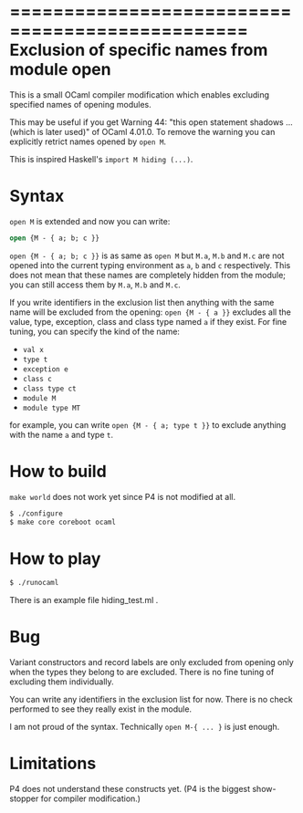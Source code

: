 ================================================
Exclusion of specific names from module open
================================================

This is a small OCaml compiler modification which enables excluding
specified names of opening modules. 

This may be useful if you get Warning 44: "this open statement shadows ... (which is later used)" of OCaml 4.01.0. To remove the warning you can explicitly retrict names opened by `open M`.

This is inspired Haskell's `import M hiding (...)`.

Syntax
================================

`open M` is extended and now you can write:

```ocaml
open {M - { a; b; c }}
```

`open {M - { a; b; c }}` is as same as `open M` but `M.a`, `M.b` and `M.c` are not 
opened into the current typing environment as `a`, `b` and `c` respectively.
This does not mean that these names are completely hidden from the module;
you can still access them by `M.a`, `M.b` and `M.c`.

If you write identifiers in the exclusion list then anything with the same name 
will be excluded from the opening: `open {M - { a }}` excludes all the value,
type, exception, class and class type named `a` if they exist.
For fine tuning, you can specify the kind of the name:

* `val x`
* `type t`
* `exception e`
* `class c`
* `class type ct`
* `module M`
* `module type MT`

for example, you can write `open {M - { a; type t }}` to exclude anything with
the name `a` and type `t`.

How to build
======================================

`make world` does not work yet since P4 is not modified at all.

```bash
$ ./configure
$ make core coreboot ocaml
```

How to play
======================================

```bash
$ ./runocaml
```

There is an example file hiding_test.ml .

Bug
======================================

Variant constructors and record labels are only excluded from opening 
only when the types they belong to are excluded.
There is no fine tuning of excluding them individually.

You can write any identifiers in the exclusion list for now. 
There is no check performed to see they really exist in the module.

I am not proud of the syntax. Technically `open M-{ ... }` is just enough.

Limitations
======================================

P4 does not understand these constructs yet.
(P4 is the biggest show-stopper for compiler modification.)
